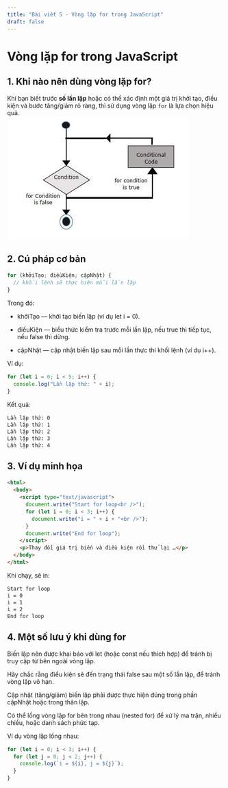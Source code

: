 ```yaml
---
title: "Bài viết 5 - Vòng lặp for trong JavaScript"
draft: false
---
```


# Vòng lặp for trong JavaScript

## 1. Khi nào nên dùng vòng lặp for?

Khi bạn biết trước **số lần lặp** hoặc có thể xác định một giá trị khởi tạo, điều kiện và bước tăng/giảm rõ ràng, thì sử dụng vòng lặp `for` là lựa chọn hiệu quả.  
![Profile cá nhân](post5.jpg)
## 2. Cú pháp cơ bản

```js
for (khởiTạo; điềuKiện; cậpNhật) {
  // khối lệnh sẽ thực hiện mỗi lần lặp
}
```
Trong đó:

 - khởiTạo — khởi tạo biến lặp (ví dụ let i = 0).

 - điềuKiện — biểu thức kiểm tra trước mỗi lần lặp, nếu true thì tiếp tục, nếu false thì dừng.

 - cậpNhật — cập nhật biến lặp sau mỗi lần thực thi khối lệnh (ví dụ i++).

Ví dụ:

```js
for (let i = 0; i < 5; i++) {
  console.log("Lần lặp thứ: " + i);
}
```
Kết quả:

```less
Lần lặp thứ: 0
Lần lặp thứ: 1
Lần lặp thứ: 2
Lần lặp thứ: 3
Lần lặp thứ: 4
```
## 3. Ví dụ minh họa
```html
<html>
  <body>
    <script type="text/javascript">
      document.write("Start for loop<br />");
      for (let i = 0; i < 3; i++) {
        document.write("i = " + i + "<br />");
      }
      document.write("End for loop");
    </script>
    <p>Thay đổi giá trị biến và điều kiện rồi thử lại …</p>
  </body>
</html>
```
Khi chạy, sẽ in:

```pgsql
Start for loop
i = 0
i = 1
i = 2
End for loop
```
## 4. Một số lưu ý khi dùng for
Biến lặp nên được khai báo với let (hoặc const nếu thích hợp) để tránh bị truy cập từ bên ngoài vòng lặp.

Hãy chắc rằng điều kiện sẽ đến trạng thái false sau một số lần lặp, để tránh vòng lặp vô hạn.

Cập nhật (tăng/giảm) biến lặp phải được thực hiện đúng trong phần cậpNhật hoặc trong thân lặp.

Có thể lồng vòng lặp for bên trong nhau (nested for) để xử lý ma trận, nhiều chiều, hoặc danh sách phức tạp.

Ví dụ vòng lặp lồng nhau:

```js
for (let i = 0; i < 3; i++) {
  for (let j = 0; j < 2; j++) {
    console.log(`i = ${i}, j = ${j}`);
  }
}
```